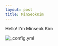 ```yaml
---
layout: post
title: MinSeokKim
---
```


Hello! I'm Minseok Kim

![_config.yml](https://avatars0.githubusercontent.com/u/12854813?v=3&s=460)
